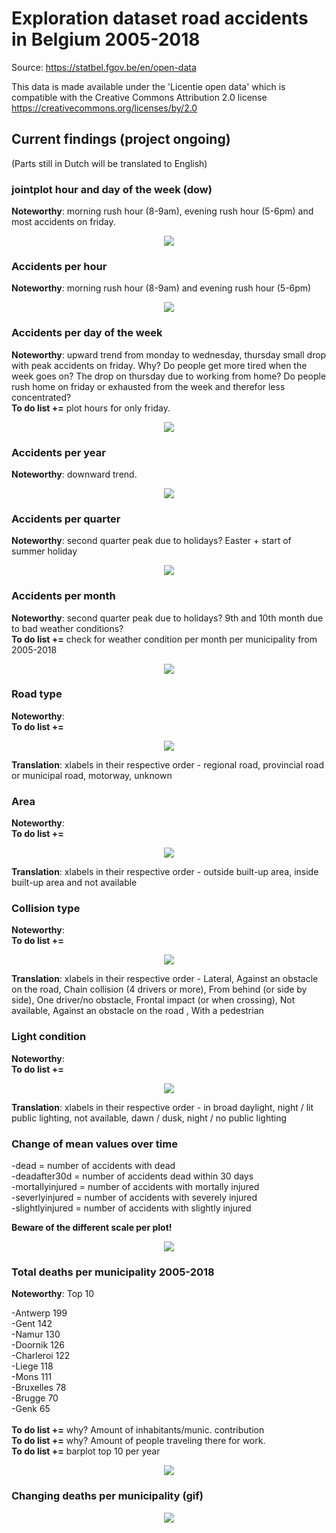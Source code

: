 # Exploration dataset road accidents in Belgium 2005-2018

Source: https://statbel.fgov.be/en/open-data

This data is made available under the 'Licentie open data' which is compatible with the Creative Commons Attribution 2.0 license https://creativecommons.org/licenses/by/2.0

## Current findings (project ongoing)

(Parts still in Dutch will be translated to English)


### jointplot hour and day of the week (dow)

<b>Noteworthy</b>: morning rush hour (8-9am), evening rush hour (5-6pm) and most accidents on friday.
<p align="center">
  <img src="Plots/joint_plot_dayow_hr.png">
</p>

### Accidents per hour

<b>Noteworthy</b>: morning rush hour (8-9am) and evening rush hour (5-6pm)
<p align="center">
  <img src="Plots/recorded_accidents_per_hr.png">
</p>

### Accidents per day of the week
<b>Noteworthy</b>: upward trend from monday to wednesday, thursday small drop with peak accidents on friday. Why? Do people get more tired when the week goes on? The drop on thursday due to working from home? Do people rush home on friday or exhausted from the week and therefor less concentrated? 
<br><b>To do list +=</b> plot hours for only friday.
<p align="center">
  <img src="Plots/recorded_accidents_per_dayow.png">
</p>

### Accidents per year
<b>Noteworthy</b>: downward trend.
<p align="center">
  <img src="Plots/recorded_accidents_per_year.png">
</p>

### Accidents per quarter
<b>Noteworthy</b>: second quarter peak due to holidays? Easter + start of summer holiday
<p align="center">
  <img src="Plots/recorded_accidents_per_quarter.png">
</p>

### Accidents per month
<b>Noteworthy</b>: second quarter peak due to holidays? 9th and 10th month due to bad weather conditions? 
<br><b>To do list +=</b> check for weather condition per month per municipality from 2005-2018

<p align="center">
  <img src="Plots/recorded_accidents_per_month.png">
</p>

### Road type
<b>Noteworthy</b>: 
<br><b>To do list +=</b> 

<p align="center">
  <img src="Plots/road_type.png">
</p>

<b>Translation</b>: xlabels in their respective order -
regional road, provincial road or municipal road, motorway, unknown



### Area
<b>Noteworthy</b>: 
<br><b>To do list +=</b> 

<p align="center">
  <img src="Plots/area.png">
</p>

<b>Translation</b>: xlabels in their respective order -
outside built-up area, inside built-up area and not available

### Collision type
<b>Noteworthy</b>: 
<br><b>To do list +=</b> 

<p align="center">
  <img src="Plots/collision_type.png">
</p>

<b>Translation</b>: xlabels in their respective order - 
Lateral, Against an obstacle on the road, Chain collision (4 drivers or more), From behind (or side by side), One driver/no obstacle, Frontal impact (or when crossing), Not available, Against an obstacle on the road , With a pedestrian 


### Light condition
<b>Noteworthy</b>: 
<br><b>To do list +=</b> 

<p align="center">
  <img src="Plots/light_condition.png">
</p>

<b>Translation</b>: xlabels in their respective order - in broad daylight, night / lit public lighting, not available, dawn / dusk, night / no public lighting


### Change of mean values over time

-dead = number of accidents with dead<br>
-deadafter30d = number of accidents dead within 30 days<br>
-mortallyinjured = number of accidents with mortally injured<br>
-severlyinjured = number of accidents with severely injured<br>
-slightlyinjured = number of accidents with slightly injured<br>

<b>Beware of the different scale per plot!</b>

<p align="center">
  <img src="Plots/mean_accidents_mort_inj_over_time.png">
</p>

### Total deaths per municipality 2005-2018
<b>Noteworthy</b>: Top 10

-Antwerp 199<br>
-Gent 142<br>
-Namur 130<br>
-Doornik 126<br>
-Charleroi 122<br>
-Liege 118<br>
-Mons 111<br>
-Bruxelles 78<br>
-Brugge 70<br>
-Genk 65<br>
<br><b>To do list +=</b> why? Amount of inhabitants/munic. contribution
<br><b>To do list +=</b> why? Amount of people traveling there for work.
<br><b>To do list +=</b> barplot top 10 per year

<p align="center">
  <img src="Plots/BE_mun.png">
</p>


### Changing deaths per municipality (gif)
<p align="center">
  <img src="Plots/gif/accidents_over_time.gif">
</p>














